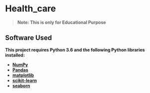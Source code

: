 # Health_care

> **Note: This is only for Educational Purpose**

## Software Used
**This project requires Python 3.6 and the following Python libraries installed:**

* [**NumPy**](https://numpy.org/)
* [**Pandas**](https://pandas.pydata.org/)
* [**matplotlib**](https://matplotlib.org/)
* [**scikit-learn**](https://scikit-learn.org/stable/)
* [**seaborn**](https://seaborn.pydata.org/index.html)

